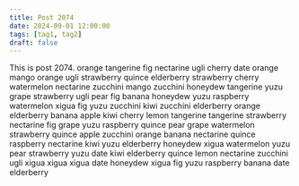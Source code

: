 ```yaml
---
title: Post 2074
date: 2024-09-01 12:00:00
tags: [tag1, tag2]
draft: false
---
```

This is post 2074.
orange
tangerine
fig
nectarine
ugli
cherry
date
orange
mango
orange
ugli
strawberry
quince
elderberry
strawberry
cherry
watermelon
nectarine
zucchini
mango
zucchini
honeydew
tangerine
yuzu
grape
strawberry
ugli
pear
fig
banana
honeydew
yuzu
raspberry
watermelon
xigua
fig
yuzu
zucchini
kiwi
zucchini
elderberry
orange
elderberry
banana
apple
kiwi
cherry
lemon
tangerine
tangerine
strawberry
nectarine
fig
grape
yuzu
raspberry
quince
pear
grape
watermelon
strawberry
quince
apple
zucchini
orange
banana
nectarine
quince
raspberry
nectarine
kiwi
yuzu
elderberry
honeydew
xigua
watermelon
yuzu
pear
strawberry
yuzu
date
kiwi
elderberry
quince
lemon
nectarine
zucchini
ugli
xigua
xigua
xigua
date
honeydew
xigua
fig
yuzu
raspberry
banana
date
elderberry
